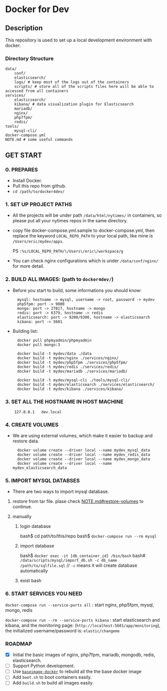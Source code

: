Docker for Dev
==============

## Description

This repository is used to set up a local development environment with docker.

### Directory Structure

  ```
  data/
      conf/
      elasticsearch/
      logs/ # keep most of the logs out of the containers
      scripts/ # store all of the scripts files here will be able to accessed from all containers
  services/
      elasticsearch/
      kibana/ # data visualization plugin for Elasticsearch
      mariadb/
      nginx/
      php7fpm/
      redis/
  tools/
      mysql-cli/
  docker-compose.yml
  NOTE.md # some useful commands
  ```

## GET START

### 0. PREPARES

* Install Docker.
* Pull this repo from github.
* `cd /path/to/docker4dev/`

### 1. SET UP PROJECT PATHS

* All the projects will be under path `/data/html/nytimes/` in containers, so please put all your nytimes repos in the same directory.
* copy file docker-compose.yml.sample to docker-compose.yml, then replace the keyword `LOCAL_REPO_PATH` to your local path, like mine is `/Users/eric/mydev/apps`.

    PS `:%s/LOCAL_REPO_PATH/\/Users\/eric\/workspace/g`

* You can check nginx configurations which is under `/data/conf/nginx/` for more detail.

### 2. BUILD ALL IMAGES: (path to `docker4dev/`)

* Before you start to build, some informations you should know:

        mysql: hostname -> mysql, username -> root, password -> mydev
        php5fpm: port -> 9000
        mongo: port -> 27017, hostname -> mongo
        redis: port -> 6379, hostname -> redis
        elasticsearch: port -> 9200/9300, hostname -> elasticsearch
        kibana: port -> 5601

* Building list:

        docker pull phpmyadmin/phpmyadmin
        docker pull mongo:3

        docker build -t mydev/data ./data
        docker build -t mydev/nginx ./services/nginx/
        docker build -t mydev/php5fpm ./services/php5fpm/
        docker build -t mydev/redis ./services/redis/
        docker build -t mydev/mariadb ./services/mariadb/

        docker build -t mydev/mysql-cli ./tools/mysql-cli/
        docker build -t mydev/elasticsearch ./services/elasticsearch/
        docker build -t mydev/kibana ./services/kibana/

### 3. SET ALL THE HOSTNAME IN HOST MACHINE

        127.0.0.1   dev.local

### 4. CREATE VOLUMES

* We are using external volumes, which make it easier to backup and restore data.

        docker volume create --driver local --name mydev_mysql_data
        docker volume create --driver local --name mydev_redis_data
        docker volume create --driver local --name mydev_mongo_data
        docker volume create --driver local --name mydev_elasticsearch_data

### 5. IMPORT MYSQL DATABSES

* There are two ways to import mysql database.

1. restore from tar file. plase check [NOTE.md#restore-volumes](https://github.com/erictt/docker4dev/blob/master/NOTE.md#restore-volumes) to continue.

2. manually

    1. login database

        bash$ cd path/to/this/repo
        bash$ `docker-compose run --rm mysql`

    2. import database

        bash$ `docker exec -it [db_container_id] /bin/bash`
        bash# `/data/scripts/mysql/import_db.sh -c db_name /path/to/sqlfile.sql` // `-c` means it will create database automatically

    3. exist bash

### 6. START SERVICES YOU NEED

`docker-compose run --service-ports all` : start nginx, php5fpm, mysql, mongo, redis

`docker-compose run --rm --service-ports kibana` : start elasticsearch and kibana, and the monitoring page: (`http://localhost:5601/app/monitoring`), the initialized username/password is: `elastic/changeme`

### ROADMAP

* [x] Initial the basic images of nginx, php7fpm, mariadb, mongodb, redis, elasticsearch.
* [ ] Support Python development.
* [ ] Use [`baseimage-docker`](https://github.com/phusion/baseimage-docker) to rebuild all the  the base docker image
* [ ] Add `boot.sh` to boot containers easily.
* [ ] Add `build.sh` to build all images easily.
